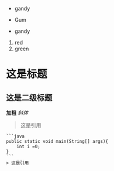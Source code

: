 * gandy  
- Gum
+ gandy


1. red
2. green

# 这是标题
## 这是二级标题
**加粗**
*斜体*
> 这是引用

    ```java
    public static void main(String[] args){
        int i =0;
    }
    ```
    > 这是引用